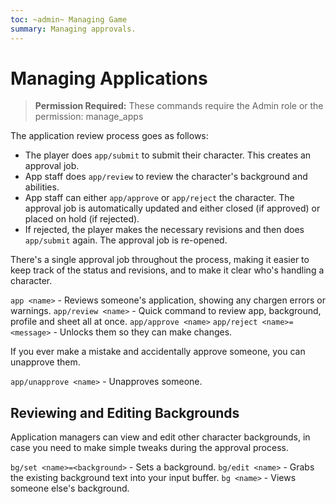 ```yaml
---
toc: ~admin~ Managing Game
summary: Managing approvals.
---
```

# Managing Applications

> **Permission Required:** These commands require the Admin role or the permission: manage\_apps

The application review process goes as follows:

* The player does `app/submit` to submit their character.  This creates an approval job.
* App staff does `app/review` to review the character's background and abilities.
* App staff can either `app/approve` or `app/reject` the character.  The approval job is automatically updated and either closed (if approved) or placed on hold (if rejected).
* If rejected, the player makes the necessary revisions and then does `app/submit` again.  The approval job is re-opened.

There's a single approval job throughout the process, making it easier to keep track of the status and revisions, and to make it clear who's handling a character.

`app <name>` - Reviews someone's application, showing any chargen errors or warnings.
`app/review <name>` - Quick command to review app, background, profile and sheet all at once.
`app/approve <name>`
`app/reject <name>=<message>` - Unlocks them so they can make changes.

If you ever make a mistake and accidentally approve someone, you can unapprove them.

`app/unapprove <name>` - Unapproves someone.

## Reviewing and Editing Backgrounds

Application managers can view and edit other character backgrounds, in case you need to make simple tweaks during the approval process.

`bg/set <name>=<background>` - Sets a background.
`bg/edit <name>` - Grabs the existing background text into your input buffer.
`bg <name>` - Views someone else's background.